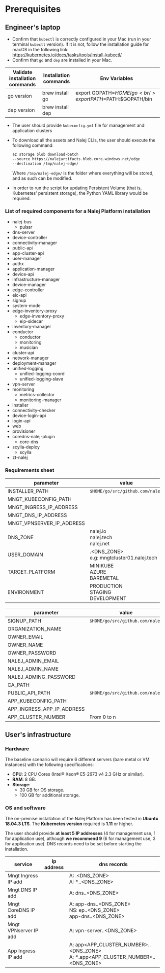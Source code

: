 # Prerequisites

## Engineer's laptop

- Confirm that `kubectl` is correctly configured in your Mac (run in your terminal `kubectl` version). If it is not, follow the installation guide for macOS in the following link: https://kubernetes.io/docs/tasks/tools/install-kubectl/
- Confirm that `go` and `dep` are installed in your Mac.

| Validate installation commands | Installation commands | Env Variables                                            |
| ------------------------------ | --------------------- | -------------------------------------------------------- |
| go version                     | brew install go       | export GOPATH=$HOME/go<br/>export PATH=$PATH:$GOPATH/bin |
| dep version                    | brew install dep      |                                                          |

- The user should provide `kubeconfig.yml` file for management and application clusters

- To download all the assets and Nalej CLIs, the user should execute the following command:

  ```bash
  az storage blob download-batch 
  --source https://nalejartifacts.blob.core.windows.net/edge 
  --destination /tmp/nalej-edge/
  ```

  Where `/tmp/nalej-edge/` is the folder where everything will be stored, and as such can be modified.

- In order to run the script for updating Persistent Volume (that is, Kubernetes' persistent storage), the Python YAML library would be required.

### List of required components for a Nalej Platform installation

- nalej-bus
  - pulsar
- dns-server
- device-controller
- connectivity-manager
- public-api
- app-cluster-api
- user-manager
- authx
- application-manager
- device-api
- infrastructure-manager
- device-manager
- edge-controller
- eic-api
- signup
- system-mode
- edge-inventory-proxy
  - edge-inventory-proxy
  - eip-sidecar
- inventory-manager
- conductor
  - conductor
  - monitoring
  - musician
- cluster-api
- network-manager
- deployment-manager
- unified-logging
  - unified-logging-coord
  - unified-logging-slave
- vpn-server
- monitoring
  - metrics-collector
  - monitoring-manager
- installer
- connectivity-checker
- device-login-api
- login-api
- web
- provisioner
- coredns-nalej-plugin
  - core-dns
- scylla-deploy
  - scylla
- zt-nalej

### Requirements sheet

| parameter                 | value                                                     |
| ------------------------- | --------------------------------------------------------- |
| INSTALLER_PATH            | `$HOME/go/src/github.com/nalej`                           |
| MNGT_KUBECONFIG_PATH      |                                                           |
| MNGT_INGRESS_IP_ADDRESS   |                                                           |
| MNGT_DNS_IP_ADDRESS       |                                                           |
| MNGT_VPNSERVER_IP_ADDRESS |                                                           |
| DNS_ZONE                  | nalej.io<BR>nalej.tech<BR>nalej.net                       |
| USER_DOMAIN               | <CLUSTERNAME>.<DNS_ZONE><BR>e.g: mngtcluster01.nalej.tech |
| TARGET_PLATFORM           | MINIKUBE<BR>AZURE<BR>BAREMETAL                            |
| ENVIRONMENT               | PRODUCTION<BR>STAGING<BR>DEVELOPMENT                      |

| parameter                  | value                           |
| -------------------------- | ------------------------------- |
| SIGNUP_PATH                | `$HOME/go/src/github.com/nalej` |
| ORGANIZATION_NAME          |                                 |
| OWNER_EMAIL                |                                 |
| OWNER_NAME                 |                                 |
| OWNER_PASSWORD             |                                 |
| NALEJ_ADMIN_EMAIL          |                                 |
| NALEJ_ADMIN_NAME           |                                 |
| NALEJ_ADMING_PASSWORD      |                                 |
| CA_PATH                    |                                 |
| PUBLIC_API_PATH            | `$HOME/go/src/github.com/nalej` |
| APP_KUBECONFIG_PATH        |                                 |
| APP_INGRESS_APP_IP_ADDRESS |                                 |
| APP_CLUSTER_NUMBER         | From 0 to n                     |

## User's infrastructure

### Hardware

The baseline scenario will require 6 different servers (bare metal or VM instances) with the following specifications:

- **CPU**: 2 CPU Cores (Intel® Xeon® E5-2673 v4 2.3 GHz or similar).
- **RAM**: 8 GB.
- **Storage**:
  - 30 GB for OS storage.
  - 100 GB for additional storage.

### OS and software

The on-premise installation of the Nalej Platform has been tested in **Ubuntu 18.04.3 LTS**. The **Kubernetes version** required is **1.11** or higher.

The user should provide **at least 5 IP addresses** (4 for management use, 1 for application use), although **we recommend 9** (6 for management use, 3 for application use). DNS records need to be set before starting the installation.

| service               | ip address | dns records                                                  |
| --------------------- | ---------- | ------------------------------------------------------------ |
| Mngt Ingress IP add   |            | A: <CLUSTERNAME>.<DNS_ZONE><BR>A: *.<CLUSTERNAME>.<DNS_ZONE> |
| Mngt DNS IP add       |            | A: dns.<CLUSTERNAME>.<DNS_ZONE>                              |
| Mngt CoreDNS IP add   |            | A: app-dns.<CLUSTERNAME>.<DNS_ZONE><br>NS: ep.<CLUSTERNAME>.<DNS_ZONE><br>app-dns.<CLUSTERNAME>.<DNS_ZONE> |
| Mngt VPNserver IP add |            | A: vpn-server.<CLUSTERNAME>.<DNS_ZONE>                       |
| App Ingress IP add    |            | A: app<APP_CLUSTER_NUMBER>.<CLUSTERNAME>.<DNS_ZONE><BR>A: *.app<APP_CLUSTER_NUMBER>.<CLUSTERNAME>.<DNS_ZONE> |

